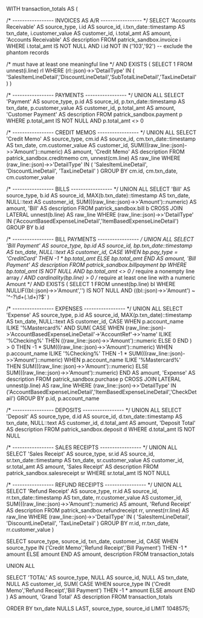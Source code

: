 WITH transaction_totals AS (

/* ----------------- INVOICES AS A/R ----------------- */
SELECT
    'Accounts Receivable' AS source_type,
    i.id AS source_id,
    i.txn_date::timestamp AS txn_date,
    i.customer_value AS customer_id,
    i.total_amt AS amount,
    'Accounts Receivable' AS description
FROM patrick_sandbox.invoice i
WHERE i.total_amt IS NOT NULL
AND i.id NOT IN ('103','92')  -- exclude the phantom records

  /* must have at least one meaningful line */
  AND EXISTS (
        SELECT 1
        FROM unnest(i.line) rl
        WHERE (rl::json)->>'DetailType' IN (
            'SalesItemLineDetail','DiscountLineDetail','SubTotalLineDetail','TaxLineDetail'
        )
  )

/* ----------------- PAYMENTS ----------------- */
UNION ALL
SELECT
    'Payment' AS source_type,
    p.id AS source_id,
    p.txn_date::timestamp AS txn_date,
    p.customer_value AS customer_id,
    p.total_amt AS amount,
    'Customer Payment' AS description
FROM patrick_sandbox.payment p
WHERE p.total_amt IS NOT NULL
  AND p.total_amt <> 0

/* ----------------- CREDIT MEMOS ----------------- */
UNION ALL
SELECT
    'Credit Memo' AS source_type,
    cm.id AS source_id,
    cm.txn_date::timestamp AS txn_date,
    cm.customer_value AS customer_id,
    SUM(((raw_line::json)->>'Amount')::numeric) AS amount,
    'Credit Memo' AS description
FROM patrick_sandbox.creditmemo cm,
     unnest(cm.line) AS raw_line
WHERE (raw_line::json)->>'DetailType' IN (
          'SalesItemLineDetail',
          'DiscountLineDetail',
          'TaxLineDetail'
      )
GROUP BY cm.id, cm.txn_date, cm.customer_value

/* ----------------- BILLS ----------------- */
UNION ALL
SELECT
    'Bill' AS source_type,
    b.id AS source_id,
    MAX(b.txn_date)::timestamp AS txn_date,
    NULL::text AS customer_id,
    SUM(((raw_line::json)->>'Amount')::numeric) AS amount,
    'Bill' AS description
FROM patrick_sandbox.bill b
     CROSS JOIN LATERAL unnest(b.line) AS raw_line
WHERE (raw_line::json)->>'DetailType' IN 
      ('AccountBasedExpenseLineDetail','ItemBasedExpenseLineDetail')
GROUP BY b.id

/* ----------------- BILL PAYMENTS ----------------- */
UNION ALL
SELECT
    'Bill Payment' AS source_type,
    bp.id AS source_id,
    bp.txn_date::timestamp AS txn_date,
    NULL::text AS customer_id,
    CASE
        WHEN bp.pay_type = 'CreditCard' 
            THEN -1 * bp.total_amt
        ELSE bp.total_amt
    END AS amount,
    'Bill Payment' AS description
FROM patrick_sandbox.billpayment bp
WHERE bp.total_amt IS NOT NULL
  AND bp.total_amt <> 0
  /* require a nonempty line array */
  AND cardinality(bp.line) > 0
  /* require at least one line with a numeric Amount */
  AND EXISTS (
        SELECT 1
        FROM unnest(bp.line) bl
        WHERE NULLIF((bl::json)->>'Amount','') IS NOT NULL
              AND ((bl::json)->>'Amount') ~ '^-?\d+(\.\d+)?$'
  )

/* ----------------- EXPENSES ----------------- */
UNION ALL
SELECT
    'Expense' AS source_type,
    p.id AS source_id,
    MAX(p.txn_date)::timestamp AS txn_date,
    NULL::text AS customer_id,
    CASE
        WHEN p.account_name ILIKE '%Mastercard%' 
             AND SUM(
                 CASE WHEN (raw_line::json)->'AccountBasedExpenseLineDetail'->'AccountRef'->>'name' ILIKE '%Checking%'
                      THEN ((raw_line::json)->>'Amount')::numeric
                      ELSE 0
                 END
             ) > 0
            THEN -1 * SUM(((raw_line::json)->>'Amount')::numeric)
        WHEN p.account_name ILIKE '%Checking%' 
            THEN -1 * SUM(((raw_line::json)->>'Amount')::numeric)
        WHEN p.account_name ILIKE '%Mastercard%' 
            THEN SUM(((raw_line::json)->>'Amount')::numeric)
        ELSE SUM(((raw_line::json)->>'Amount')::numeric)
    END AS amount,
    'Expense' AS description
FROM patrick_sandbox.purchase p
     CROSS JOIN LATERAL unnest(p.line) AS raw_line
WHERE (raw_line::json)->>'DetailType' IN 
      ('AccountBasedExpenseLineDetail','ItemBasedExpenseLineDetail','CheckDetail')
GROUP BY p.id, p.account_name

/* ----------------- DEPOSITS ----------------- */
UNION ALL
SELECT
    'Deposit' AS source_type,
    d.id AS source_id,
    d.txn_date::timestamp AS txn_date,
    NULL::text AS customer_id,
    d.total_amt AS amount,
    'Deposit Total' AS description
FROM patrick_sandbox.deposit d
WHERE d.total_amt IS NOT NULL

/* ----------------- SALES RECEIPTS ----------------- */
UNION ALL
SELECT
    'Sales Receipt' AS source_type,
    sr.id AS source_id,
    sr.txn_date::timestamp AS txn_date,
    sr.customer_value AS customer_id,
    sr.total_amt AS amount,
    'Sales Receipt' AS description
FROM patrick_sandbox.salesreceipt sr
WHERE sr.total_amt IS NOT NULL

/* ----------------- REFUND RECEIPTS ----------------- */
UNION ALL
SELECT
    'Refund Receipt' AS source_type,
    rr.id AS source_id,
    rr.txn_date::timestamp AS txn_date,
    rr.customer_value AS customer_id,
    SUM(((raw_line::json)->>'Amount')::numeric) AS amount,
    'Refund Receipt' AS description
FROM patrick_sandbox.refundreceipt rr,
     unnest(rr.line) AS raw_line
WHERE (raw_line::json)->>'DetailType' IN (
          'SalesItemLineDetail',
          'DiscountLineDetail',
          'TaxLineDetail'
      )
GROUP BY rr.id, rr.txn_date, rr.customer_value
)

SELECT
    source_type,
    source_id,
    txn_date,
    customer_id,
    CASE
        WHEN source_type IN ('Credit Memo','Refund Receipt','Bill Payment') 
            THEN -1 * amount
        ELSE amount
    END AS amount,
    description
FROM transaction_totals

UNION ALL

SELECT
    'TOTAL' AS source_type,
    NULL AS source_id,
    NULL AS txn_date,
    NULL AS customer_id,
    SUM(
        CASE
            WHEN source_type IN ('Credit Memo','Refund Receipt','Bill Payment') 
                THEN -1 * amount
            ELSE amount
        END
    ) AS amount,
    'Grand Total' AS description
FROM transaction_totals

ORDER BY txn_date NULLS LAST, source_type, source_id
LIMIT 1048575;

